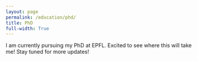 ```yaml
---
layout: page
permalink: /education/phd/
title: PhD
full-width: True
---
```


I am currently pursuing my PhD at EPFL. Excited to see where this will take me! Stay tuned for more updates!
